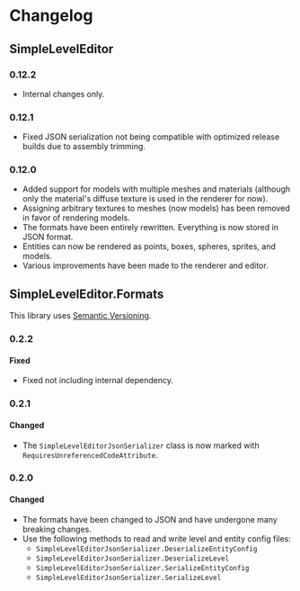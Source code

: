 # Changelog

## SimpleLevelEditor

### 0.12.2

- Internal changes only.

### 0.12.1

- Fixed JSON serialization not being compatible with optimized release builds due to assembly trimming.

### 0.12.0

- Added support for models with multiple meshes and materials (although only the material's diffuse texture is used in the renderer for now).
- Assigning arbitrary textures to meshes (now models) has been removed in favor of rendering models.
- The formats have been entirely rewritten. Everything is now stored in JSON format.
- Entities can now be rendered as points, boxes, spheres, sprites, and models.
- Various improvements have been made to the renderer and editor.

## SimpleLevelEditor.Formats

This library uses [Semantic Versioning](https://semver.org/spec/v2.0.0.html).

### 0.2.2

#### Fixed

- Fixed not including internal dependency.

### 0.2.1

#### Changed

- The `SimpleLevelEditorJsonSerializer` class is now marked with `RequiresUnreferencedCodeAttribute`.

### 0.2.0

#### Changed

- The formats have been changed to JSON and have undergone many breaking changes.
- Use the following methods to read and write level and entity config files:
  - `SimpleLevelEditorJsonSerializer.DeserializeEntityConfig`
  - `SimpleLevelEditorJsonSerializer.DeserializeLevel`
  - `SimpleLevelEditorJsonSerializer.SerializeEntityConfig`
  - `SimpleLevelEditorJsonSerializer.SerializeLevel`
